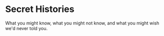 Secret Histories
================

What you might know, what you might not know, and what you might wish we'd never told you.
